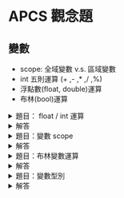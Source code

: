 # APCS 觀念題

## 變數
- scope: 全域變數 v.s. 區域變數
- int 五則運算 (+ ,- ,* ,/ ,%)
- 浮點數(float, double)運算
- 布林(bool)運算

<details>
<summary>題目： float / int 運算</summary>

- 問 w, x, y, z 哪些相同
   ```c
   int a = 7, b = 3;
   float w = a / 2 / b * 1.0;
   float x = a / b / 2.0;
   float y = a / 2 / b;
   float z = 1.0 * a / 2 / b;
   ```
</details>
<details>
<summary>解答</summary>

 [//]:# (Charlotte picture)
 [//]:# (Jia picture)
 [//]:# (Diane picture)
</details>

        
<details>
<summary>題目：變數 scope</summary>

- 詢問輸出結果
    
    ```c
    int a = 30;
    void b() {
        int a = 20;
    }
    int main() {
        int a = 10;
        b();
        printf ("%d ", a);
    }
    ```
</details>
<details>
<summary>解答</summary>

 [//]:# (Charlotte picture)
 [//]:# (Jia picture)
 [//]:# (Diane picture)
</details>
<details>
<summary>題目：布林變數運算</summary>

- 如果 `!x1 && !x2 && !x3` 為 True 且 x1 為 False, 問 x2 和 x3 應該為多少
</details>
<details>
<summary>解答</summary>

 [//]:# (Charlotte picture)
 [//]:# (Jia picture)
 [//]:# (Diane picture)
</details>
<details>
<summary>題目：變數型別</summary>

- (a)和(b)誰對誰錯？
    - (a) i 偶數輸出 4
    - (b) i 奇數輸出 11
    
    ```c
    void func() {
        int b = 10, i;
        float a = 47;
        for (i = 0; i < 10; i++) {
            b = a / b;
            printf("%d", b);
        }
    }
    ```
</details>

<details>
<summary>解答</summary>

 [//]:# (Charlotte picture)
 [//]:# (Jia picture)
 [//]:# (Diane picture)
</details>
